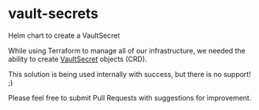 # vault-secrets
Helm chart to create a VaultSecret

While using Terraform to manage all of our infrastructure, we needed the ability to create [VaultSecret](https://github.com/ricoberger/vault-secrets-operator) objects (CRD).

This solution is being used internally with success, but there is no support! ;)

Please feel free to submit Pull Requests with suggestions for improvement.
